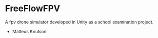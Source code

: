 # FreeFlowFPV
A fpv drone simulator developed in Unity as a school examination project.
  - Matteus Knutson
